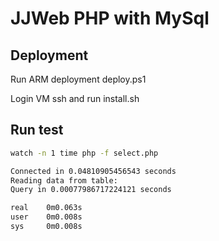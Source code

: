 # JJWeb PHP with MySql

## Deployment

Run ARM deployment deploy.ps1

Login VM ssh and run install.sh

## Run test

```bash
watch -n 1 time php -f select.php
```

```bash
Connected in 0.04810905456543 seconds
Reading data from table:
Query in 0.00077986717224121 seconds

real    0m0.063s
user    0m0.008s
sys     0m0.008s
```
